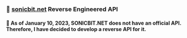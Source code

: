 ### 📡  [sonicbit.net](https://www.sonicbit.net) Reverse Engineered API

#### 📣 As of January 10, 2023, SONICBIT.NET does not have an official API. Therefore, I have decided to develop a reverse API for it.
 

